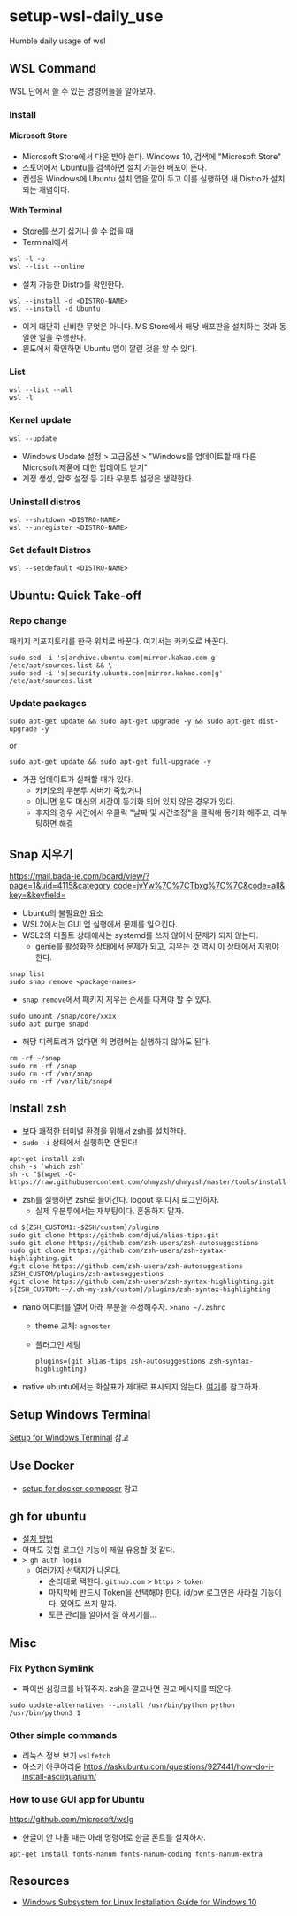 # setup-wsl-daily_use
Humble daily usage of wsl

## WSL Command 

WSL 단에서 쓸 수 있는 명령어들을 알아보자. 

### Install 

#### Microsoft Store

- Microsoft Store에서 다운 받아 쓴다. Windows 10, 검색에 "Microsoft Store"
- 스토어에서 Ubuntu를 검색하면 설치 가능한 배포이 뜬다. 
- 컨셉은 Windows에 Ubuntu 설치 앱을 깔아 두고 이를 실행하면 새 Distro가 설치되는 개념이다. 

#### With Terminal 

- Store를 쓰기 싫거나 쓸 수 없을 때 
- Terminal에서  

```shell
wsl -l -o
wsl --list --online
```

- 설치 가능한 Distro를 확인한다. 

```shell
wsl --install -d <DISTRO-NAME> 
wsl --install -d Ubuntu
```

- 이게 대단히 신비한 무엇은 아니다. MS Store에서 해당 배포판을 설치하는 것과 동일한 일을 수행한다. 
- 윈도에서 확인하면 Ubuntu 앱이 깔린 것을 알 수 있다. 

### List 

```shell
wsl --list --all 
wsl -l 
```

### Kernel update 

```shell 
wsl --update
```

- Windows Update 설정 > 고급옵션 > "Windows를 업데이트할 때 다른 Microsoft 제품에 대한 업데이트 받기" 
- 계정 생성, 암호 설정 등 기타 우분투 설정은 생략한다. 

### Uninstall distros 

```shell
wsl --shutdown <DISTRO-NAME>
wsl --unregister <DISTRO-NAME>
```

### Set default Distros 

```shell
wsl --setdefault <DISTRO-NAME>
```

## Ubuntu: Quick Take-off 

### Repo change 

패키지 리포지토리를 한국 위치로 바꾼다. 여기서는 카카오로 바꾼다. 

```shell
sudo sed -i 's|archive.ubuntu.com|mirror.kakao.com|g' /etc/apt/sources.list && \
sudo sed -i 's|security.ubuntu.com|mirror.kakao.com|g' /etc/apt/sources.list
```

### Update packages 

```shell
sudo apt-get update && sudo apt-get upgrade -y && sudo apt-get dist-upgrade -y 
```

or

```shell
sudo apt-get update && sudo apt-get full-upgrade -y
```

- 가끔 업데이트가 실패할 때가 있다. 
  + 카카오의 우분투 서버가 죽었거나 
  + 아니면 윈도 머신의 시간이 동기화 되어 있지 않은 경우가 있다. 
  + 후자의 경우 시간에서 우클릭 "날짜 및 시간조정"을 클릭해 동기화 해주고, 리부팅하면 해결 

## Snap 지우기 

https://mail.bada-ie.com/board/view/?page=1&uid=4115&category_code=jvYw%7C%7CTbxg%7C%7C&code=all&key=&keyfield=

- Ubuntu의 불필요한 요소 
- WSL2에서는 GUI 앱 실행에서 문제를 일으킨다. 
- WSL2의 디폴트 상태에서는 systemd를 쓰지 않아서 문제가 되지 않는다. 
  + genie를 활성화한 상태에서 문제가 되고, 지우는 것 역시 이 상태에서 지워야 한다. 

```shell
snap list
sudo snap remove <package-names>
```

- `snap remove`에서 패키지 지우는 순서를 따져야 할 수 있다. 

```shell
sudo umount /snap/core/xxxx
sudo apt purge snapd
```

- 해당 디렉토리가 없다면 위 명령어는 실행하지 않아도 된다. 

```shell
rm -rf ~/snap
sudo rm -rf /snap
sudo rm -rf /var/snap
sudo rm -rf /var/lib/snapd
```


## Install zsh 

- 보다 쾌적한 터미널 환경을 위해서 zsh를 설치한다. 
- `sudo -i` 상태에서 실행하면 안된다! 

```shell
apt-get install zsh
chsh -s `which zsh`
sh -c "$(wget -O- https://raw.githubusercontent.com/ohmyzsh/ohmyzsh/master/tools/install.sh)"
```

- zsh를 실행하면 zsh로 들어간다. logout 후 다시 로그인하자.  
  + 실제 우분투에서는 재부팅이다. 혼동하지 말자. 

```shell
cd ${ZSH_CUSTOM1:-$ZSH/custom}/plugins
sudo git clone https://github.com/djui/alias-tips.git
sudo git clone https://github.com/zsh-users/zsh-autosuggestions
sudo git clone https://github.com/zsh-users/zsh-syntax-highlighting.git
#git clone https://github.com/zsh-users/zsh-autosuggestions $ZSH_CUSTOM/plugins/zsh-autosuggestions 
#git clone https://github.com/zsh-users/zsh-syntax-highlighting.git ${ZSH_CUSTOM:-~/.oh-my-zsh/custom}/plugins/zsh-syntax-highlighting
```

- nano 에디터를 열어 아래 부분을 수정해주자. `>nano ~/.zshrc`
  - theme 교체: `agnoster`
  - 플러그인 세팅 

    ```shell
    plugins=(git alias-tips zsh-autosuggestions zsh-syntax-highlighting)
    ```

- native ubuntu에서는 화살표가 제대로 표시되지 않는다. [여기](http://programmingskills.net/archives/115)를 참고하자. 

## Setup Windows Terminal 

[Setup for Windows Terminal](https://github.com/anarinsk/setup-windows_terminal/blob/main/README.md) 참고 

## Use Docker 

- [setup for docker composer](https://github.com/anarinsk/setup-docker_compose) 참고 

## gh for ubuntu 

- [설치 방법](https://github.com/cli/cli/blob/trunk/docs/install_linux.md)
- 아마도 깃헙 로그인 기능이 제일 유용할 것 같다. 
- `> gh auth login`
  - 여러가지 선택지가 나온다. 
    - 순리대로 택한다. `github.com` > `https` > `token`
    - 마지막에 반드시 Token을 선택해야 한다. id/pw 로그인은 사라질 기능이다. 있어도 쓰지 말자.
    - 토큰 관리를 알아서 잘 하시기를... 
## Misc

### Fix Python Symlink 

- 파이썬 심링크를 바꿔주자. zsh을 깔고나면 권고 메시지를 띄운다. 

```shell
sudo update-alternatives --install /usr/bin/python python /usr/bin/python3 1
```

### Other simple commands 

- 리눅스 정보 보기 `wslfetch`
- 아스키 아쿠아리움 https://askubuntu.com/questions/927441/how-do-i-install-asciiquarium/

### How to use GUI app for Ubuntu 

https://github.com/microsoft/wslg

- 한글이 안 나올 때는 아래 명령어로 한글 폰트를 설치하자. 

```shell
apt-get install fonts-nanum fonts-nanum-coding fonts-nanum-extra
```

## Resources 

- [Windows Subsystem for Linux Installation Guide for Windows 10](https://docs.microsoft.com/en-us/windows/wsl/install-win10)
